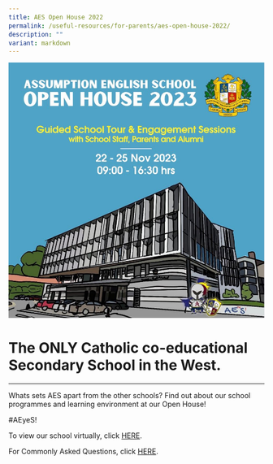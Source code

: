 ```yaml
---
title: AES Open House 2022
permalink: /useful-resources/for-parents/aes-open-house-2022/
description: ""
variant: markdown
---
```

![](/images/aes%20open%20house%202023.jpeg)

# The ONLY Catholic co-educational Secondary School in the West.
****

Whats sets AES apart from the other schools? Find out about our school programmes and learning environment at our Open House! 

#AEyeS!

To view our school virtually, click [HERE]( https://tour.panoee.com/65306c5a4eb4d63aa03041d5).

For Commonly Asked Questions, click [HERE](https://www.assumptionenglish.moe.edu.sg/faq/).

